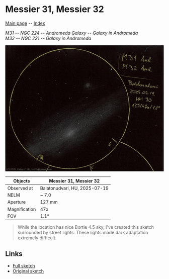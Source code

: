 # Messier 31, Messier 32

[Main page](../index.md) -- [Index](../pages/obj_index.md)

_M31_ -- _NGC 224_ -- _Andromeda Galaxy_ -- _Galaxy in Andromeda_  
_M32_ -- _NGC 221_ -- _Galaxy in Andromeda_  

![Messier 31, Messier 32](../img/m31-m32-20250722.jpg)

Objects | Messier 31, Messier 32
-|-
Observed at | Balatonudvari, HU, 2025-07-19
NELM | ~ 7.0
Aperture | 127 mm
Magnification | 47x
FOV | 1.1°


> While the location has nice Bortle 4.5 sky, I've created
> this sketch surrounded by street lights. These lights made
> dark adaptation extremely difficult.

## Links

- [Full sketch](../img/m31-m32-gamma-and-20250722.jpg)
- [Original sketch](../scan/20250722004132_002.jpg)
